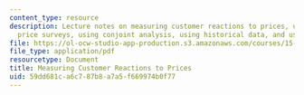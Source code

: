 ```yaml
---
content_type: resource
description: Lecture notes on measuring customer reactions to prices, uncontrolled
  price surveys, using conjoint analysis, using historical data, and using field experiments.
file: https://ol-ocw-studio-app-production.s3.amazonaws.com/courses/15-818-pricing-spring-2010/59dd681ca6c787b8a7a5f669974b0f77_MIT15_818S10_lec04.pdf
file_type: application/pdf
resourcetype: Document
title: Measuring Customer Reactions to Prices
uid: 59dd681c-a6c7-87b8-a7a5-f669974b0f77
---
```

